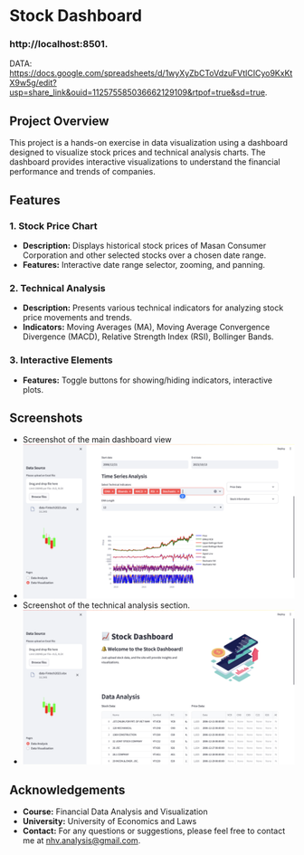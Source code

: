 # Stock Dashboard 
### http://localhost:8501.
DATA: https://docs.google.com/spreadsheets/d/1wyXyZbCToVdzuFVtlCICyo9KxKtX9w5g/edit?usp=share_link&ouid=112575585036662129109&rtpof=true&sd=true.

## Project Overview

This project is a hands-on exercise in data visualization using a dashboard designed to visualize stock prices and technical analysis charts. The dashboard provides interactive visualizations to understand the financial performance and trends of companies.

## Features

### 1. Stock Price Chart
- **Description:** Displays historical stock prices of Masan Consumer Corporation and other selected stocks over a chosen date range.
- **Features:** Interactive date range selector, zooming, and panning.

### 2. Technical Analysis
- **Description:** Presents various technical indicators for analyzing stock price movements and trends.
- **Indicators:** Moving Averages (MA), Moving Average Convergence Divergence (MACD), Relative Strength Index (RSI), Bollinger Bands.

### 3. Interactive Elements
- **Features:** Toggle buttons for showing/hiding indicators, interactive plots.

## Screenshots

- Screenshot of the main dashboard view
- ![Screenshot of the main dashboard view.](main.png)
- Screenshot of the technical analysis section.
- ![Screenshot of the main dashboard view.](tech.png)


## Acknowledgements

- **Course:** Financial Data Analysis and Visualization
- **University:** University of Economics and Laws
- **Contact:** For any questions or suggestions, please feel free to contact me at nhv.analysis@gmail.com.
